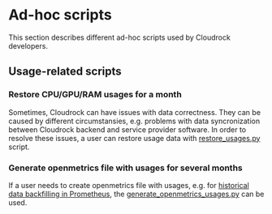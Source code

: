 # Ad-hoc scripts

This section describes different ad-hoc scripts used by Cloudrock developers.

## Usage-related scripts

### Restore CPU/GPU/RAM usages for a month

Sometimes, Cloudrock can have issues with data correctness. They can be caused by different circumstansies, e.g. problems with data syncronization between Cloudrock backend and service provider software. In order to resolve these issues, a user can restore usage data with [restore_usages.py](scripts/update_usages.py) script.

### Generate openmetrics file with usages for several months

If a user needs to create openmetrics file with usages, e.g. for [historical data backfilling in Prometheus](https://medium.com/tlvince/prometheus-backfilling-a92573eb712c), the [generate_openmetrics_usages.py](scripts/generate_openmetrics_usages.py) can be used.
